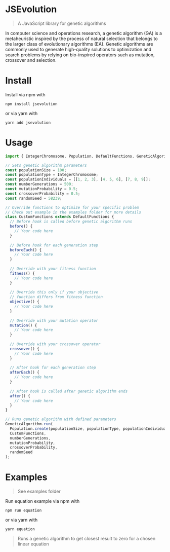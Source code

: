 JSEvolution
===========
> A JavaScript library for genetic algorithms

In computer science and operations research, a genetic algorithm (GA) is a metaheuristic inspired by the process of natural selection that belongs to the larger class of evolutionary algorithms (EA). Genetic algorithms are commonly used to generate high-quality solutions to optimization and search problems by relying on bio-inspired operators such as mutation, crossover and selection.
# Install
Install via npm with
```
npm install jsevolution
```
or via yarn with
```
yarn add jsevolution
```
# Usage

```javascript
import { IntegerChromosome, Population, DefaultFunctions, GeneticAlgorithm } from './jsevolution';

// Sets genetic algorithm parameters
const populationSize = 100;
const populationType = IntegerChromosome;
const populationIndividuals = [[1, 2, 3], [4, 5, 6], [7, 8, 9]];
const numberGenerations = 500;
const mutationProbability = 0.5;
const crossoverProbability = 0.5;
const randomSeed = 58239;

// Override functions to optimize for your specific problem
// Check out example in the examples folder for more details
class CustomFunctions extends DefaultFunctions {
  // Before hook is called before genetic algorithm runs
  before() {
    // Your code here
  }
  
  // Before hook for each generation step
  beforeEach() {
    // Your code here
  }
  
  // Override with your fitness function
  fitness() {
    // Your code here
  }
  
  // Override this only if your objective
  // function differs from fitness function
  objective() {
    // Your code here
  }
  
  // Override with your mutation operator
  mutation() {
    // Your code here
  }
  
  // Override with your crossover operator
  crossover() {
    // Your code here
  }
  
  // After hook for each generation step
  afterEach() {
    // Your code here
  }
  
  // After hook is called after genetic algorithm ends
  after() {
    // Your code here
  }
}

// Runs genetic algorithm with defined parameters
GeneticAlgorithm.run(
  Population.create(populationSize, populationType, populationIndividuals),
  CustomFunctions,
  numberGenerations,
  mutationProbability,
  crossoverProbability,
  randomSeed
);
```
# Examples
> See examples folder

Run equation example via npm with
```
npm run equation
```
or via yarn with
```
yarn equation
```
> Runs a genetic algorithm to get closest result to zero for a chosen linear equation
